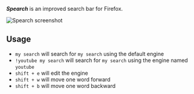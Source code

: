 ***Spearch*** is an improved search bar for Firefox.

![Spearch screenshot](https://raw.github.com/ThQ/spearch/master/screenshot.png)


## Usage

* `my search` will search for `my search` using the default engine
* `!youtube my search` will search for `my search` using the engine named `youtube`
* `shift + e` will edit the engine
* `shift + w` will move one word forward
* `shift + b` will move one word backward
